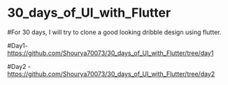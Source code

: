 # 30_days_of_UI_with_Flutter

#For 30 days, I will try to clone a good looking dribble design using flutter.

#Day1- https://github.com/Shourya70073/30_days_of_UI_with_Flutter/tree/day1

#Day2 - https://github.com/Shourya70073/30_days_of_UI_with_Flutter/tree/day2
